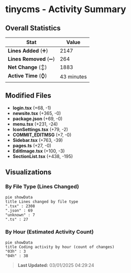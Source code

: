 # tinycms - Activity Summary 

## Overall Statistics

| Stat                   | Value                                                             |
| ---------------------- | ----------------------------------------------------------------- |
| **Lines Added** (➕)   | 2147                                          |
| **Lines Removed** (➖) | 264                                        |
| **Net Change** (↕)    | 1883                |
| **Active Time** (⌚)   | 43 minutes |


## Modified Files
- **login.tsx** (+68, -1)
- **newsite.tsx** (+365, -0)
- **package.json** (+69, -0)
- **menu.tsx** (+231, -24)
- **IconSettings.tsx** (+79, -2)
- **COMMIT_EDITMSG** (+7, -0)
- **Sidebar.tsx** (+763, -39)
- **pages.ts** (+27, -0)
- **EditImage.tsx** (+100, -3)
- **SectionList.tsx** (+438, -195)

## Visualizations

### By File Type (Lines Changed)

```mermaid
pie showData
title Lines changed by file type
".tsx" : 2308
".json" : 69
"unknown" : 7
".ts" : 27
```

### By Hour (Estimated Activity Count)

```mermaid
pie showData
title Coding activity by hour (count of changes)
"03h" : 3
"04h" : 38
```


> **Last Updated:** 03/01/2025 04:29:24